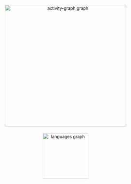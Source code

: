 <div align="center">
  <img src="https://github-readme-activity-graph.vercel.app/graph?username=0xkhaosoccured&radius=16&theme=github-dark&area=true&order=5" height="400" alt="activity-graph graph"  />
</div>

###

<div align="center">
  <img src="https://github-readme-stats.vercel.app/api/top-langs?username=0xkhaosoccured&locale=en&hide_title=false&layout=compact&card_width=320&langs_count=2&theme=github_dark&hide_border=false&order=2" height="150" alt="languages graph"  />
</div>

###
